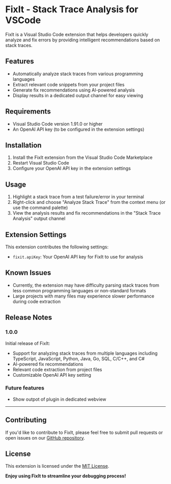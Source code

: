 # FixIt - Stack Trace Analysis for VSCode

FixIt is a Visual Studio Code extension that helps developers quickly analyze and fix errors by providing intelligent recommendations based on stack traces.

## Features

- Automatically analyze stack traces from various programming languages
- Extract relevant code snippets from your project files
- Generate fix recommendations using AI-powered analysis
- Display results in a dedicated output channel for easy viewing

## Requirements

- Visual Studio Code version 1.91.0 or higher
- An OpenAI API key (to be configured in the extension settings)

## Installation

1. Install the FixIt extension from the Visual Studio Code Marketplace
2. Restart Visual Studio Code
3. Configure your OpenAI API key in the extension settings

## Usage

1. Highlight a stack trace from a test failure/error in your terminal
2. Right-click and choose "Analyze Stack Trace" from the context menu (or use the command palette)
3. View the analysis results and fix recommendations in the "Stack Trace Analysis" output channel

## Extension Settings

This extension contributes the following settings:

* `fixit.apiKey`: Your OpenAI API key for FixIt to use for analysis

## Known Issues

- Currently, the extension may have difficulty parsing stack traces from less common programming languages or non-standard formats
- Large projects with many files may experience slower performance during code extraction

## Release Notes

### 1.0.0

Initial release of FixIt:
- Support for analyzing stack traces from multiple languages including TypeScript, JavaScript, Python, Java, Go, SQL, C/C++, and C#
- AI-powered fix recommendations
- Relevant code extraction from project files
- Customizable OpenAI API key setting

### Future features
- Show outpot of plugin in dedicated webview
---

## Contributing

If you'd like to contribute to FixIt, please feel free to submit pull requests or open issues on our [GitHub repository](https://github.com/phyous/fixit).

## License

This extension is licensed under the [MIT License](LICENSE.md).

**Enjoy using FixIt to streamline your debugging process!**
